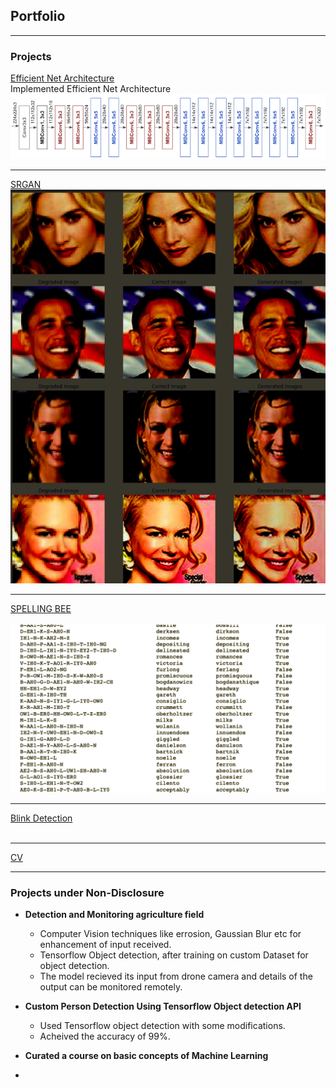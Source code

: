 ## Portfolio

---

### Projects

[Efficient Net Architecture](/efficientNet) <br>
Implemented Efficient Net Architecture <br>
<img src="images/efficient/efficient_blocks.png?raw=true"/>

---

[SRGAN](/SRGAN)<br>
<img src="images/SRGAN/output.png?raw=true"/>

---

[SPELLING BEE](/SpellingBee)<br><br>
<img src="images/spelling/main.png?raw=true"/>

---

[Blink Detection](/Blink)<br><br>
<!-- <img src="images/spelling/main.png?raw=true"/> -->

---

[CV](/pdf/2020-May.pdf)
<!-- <img src="images/dummy_thumbnail.jpg?raw=true"/> -->

---
### Projects under Non-Disclosure

- **Detection and Monitoring agriculture field**
    <ul>

    <li> Computer Vision techniques like errosion, Gaussian Blur etc for enhancement of input received.</li>
    <li> Tensorflow Object detection, after training on custom Dataset for object detection. </li>
    <li> The model recieved its input from drone camera and details of the output can be monitored remotely. </li>

    </ul>

- **Custom Person Detection Using Tensorflow Object detection API**

    <ul>
    <li> Used Tensorflow object detection with some modifications. </li>
    <li> Acheived the accuracy of 99%. </li>
    </ul>

- **Curated a course on basic concepts of Machine Learning**

    <li>



